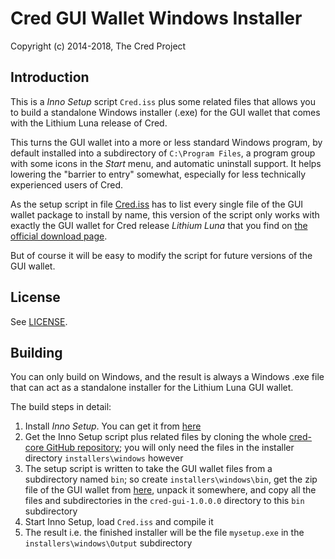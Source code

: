 # Cred GUI Wallet Windows Installer #

Copyright (c) 2014-2018, The Cred Project

## Introduction ##

This is a *Inno Setup* script `Cred.iss` plus some related files
that allows you to build a standalone Windows installer (.exe) for
the GUI wallet that comes with the Lithium Luna release of Cred.

This turns the GUI wallet into a more or less standard Windows program,
by default installed into a subdirectory of `C:\Program Files`, a
program group with some icons in the *Start* menu, and automatic
uninstall support. It helps lowering the "barrier to entry"
somewhat, especially for less technically experienced users of
Cred.

As the setup script in file [Cred.iss](Cred.iss) has to list every
single file of the GUI wallet package to install by name,
this version of the script only works with exactly the GUI wallet
for Cred release *Lithium Luna* that you find on
[the official download page](https://getcred.org/downloads/).

But of course it will be easy to modify the script for future
versions of the GUI wallet.

## License ##

See [LICENSE](LICENSE).

## Building ##

You can only build on Windows, and the result is always a
Windows .exe file that can act as a standalone installer for the
Lithium Luna GUI wallet.

The build steps in detail:

1. Install *Inno Setup*. You can get it from [here](http://www.jrsoftware.org/isdl.php)
2. Get the Inno Setup script plus related files by cloning the whole [cred-core GitHub repository](https://github.com/cred-project/cred-core); you will only need the files in the installer directory `installers\windows` however
3. The setup script is written to take the GUI wallet files from a subdirectory named `bin`; so create `installers\windows\bin`, get the zip file of the GUI wallet from [here](https://getcred.org/downloads/), unpack it somewhere, and copy all the files and subdirectories in the `cred-gui-1.0.0.0` directory to this `bin` subdirectory
4. Start Inno Setup, load `Cred.iss` and compile it
5. The result i.e. the finished installer will be the file `mysetup.exe` in the `installers\windows\Output` subdirectory 

